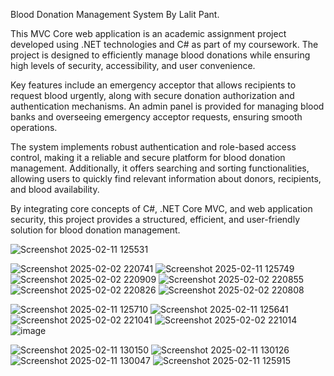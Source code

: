 Blood Donation Management System By Lalit Pant.

This MVC Core web application is an academic assignment project developed using .NET technologies and C# as part of my coursework. The project is designed to efficiently manage blood donations while ensuring high levels of security, accessibility, and user convenience.

Key features include an emergency acceptor that allows recipients to request blood urgently, along with secure donation authorization and authentication mechanisms. An admin panel is provided for managing blood banks and overseeing emergency acceptor requests, ensuring smooth operations.

The system implements robust authentication and role-based access control, making it a reliable and secure platform for blood donation management. Additionally, it offers searching and sorting functionalities, allowing users to quickly find relevant information about donors, recipients, and blood availability.

By integrating core concepts of C#, .NET Core MVC, and web application security, this project provides a structured, efficient, and user-friendly solution for blood donation management.

![Screenshot 2025-02-11 125531](https://github.com/user-attachments/assets/f480eb1e-9a3f-45a9-9704-91612223aa49)

![Screenshot 2025-02-02 220741](https://github.com/user-attachments/assets/f4e15478-0e0d-4a62-bec7-be3484ec4d3c)
![Screenshot 2025-02-11 125749](https://github.com/user-attachments/assets/3dab6bb1-6a0d-4403-9e20-03ec3a882344)
![Screenshot 2025-02-02 220909](https://github.com/user-attachments/assets/13e12f5b-0345-4381-97e9-3edd9bec4834)
![Screenshot 2025-02-02 220855](https://github.com/user-attachments/assets/77923b33-3241-4f08-ae98-00fc0c2823a4)
![Screenshot 2025-02-02 220826](https://github.com/user-attachments/assets/3bbfa8e2-242a-42a2-9c8a-62d8d1ce5d24)
![Screenshot 2025-02-02 220808](https://github.com/user-attachments/assets/a2a79e6a-10ae-463a-88cf-3c7b590e0d2c)

![Screenshot 2025-02-11 125710](https://github.com/user-attachments/assets/321a3798-029f-47d4-b8e7-116856d52a2e)
![Screenshot 2025-02-11 125641](https://github.com/user-attachments/assets/d846db7e-b408-4efe-9ad4-348804f817d6)
![Screenshot 2025-02-02 221041](https://github.com/user-attachments/assets/7852ef07-f9c3-4697-94cd-8e2da0386b2e)
![Screenshot 2025-02-02 221014](https://github.com/user-attachments/assets/43769ea5-06c2-4501-aef1-fb5cecab11c2)
![image](https://github.com/user-attachments/assets/8057075f-ea84-4218-9245-97668140c152)


![Screenshot 2025-02-11 130150](https://github.com/user-attachments/assets/93215788-4ba0-4e1f-9023-af96eeefb5dc)
![Screenshot 2025-02-11 130126](https://github.com/user-attachments/assets/6e062db7-3442-41c7-af3c-d5c8b0fb64d2)
![Screenshot 2025-02-11 130047](https://github.com/user-attachments/assets/888b7a79-8034-4c21-97f7-9c2bdb61fa83)
![Screenshot 2025-02-11 125915](https://github.com/user-attachments/assets/e623ebf7-5090-4c9b-800c-96f6631e9354)
